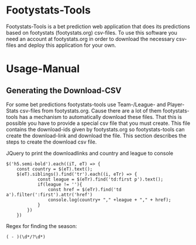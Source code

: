 # Footystats-Tools
Footystats-Tools is a bet prediction web application that does its predictions based on footystats (footystats.org) csv-files. To use this software you need an account at footystats.org in order to download the necessary csv-files and deploy this application for your own.

# Usage-Manual
## Generating the Download-CSV
For some bet predictions footystats-tools use Team-/League- and Player-Stats csv-files from footystats.org. Cause there are a lot of them footystats-tools has a mechanism to automatically download these files. That this is possible you have to provide a special csv file that you must create. This file contains the download-ids given by footystats.org so footystats-tools can create the download-link and download the file. This section describes the steps to create the download csv file.

JQuery to print the downloadlinks and country and league to console

```
$('h5.semi-bold').each((iT, eT) => {
	const country = $(eT).text();
	$(eT).siblings().find('tr').each((i, eTr) => {
			const league = $(eTr).find('td:first p').text();
			if(league != ''){
				const href = $(eTr).find('td a').filter(':first').attr('href')
				console.log(country+ "," +league + "," + href);
			}
		})
	})
```

Regex for finding the season:
```
( - )(\d*/?\d*)
```
